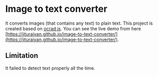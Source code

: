 # Image to text converter

It converts images (that contains any text) to plain text. This project is created based on [ocrad.js](https://github.com/antimatter15/ocrad.js). You can see the live demo from here [https://jituraiyan.github.io/image-to-text-converter/](https://jituraiyan.github.io/image-to-text-converter/).

## Limitation

It failed to detect text properly all the time.
